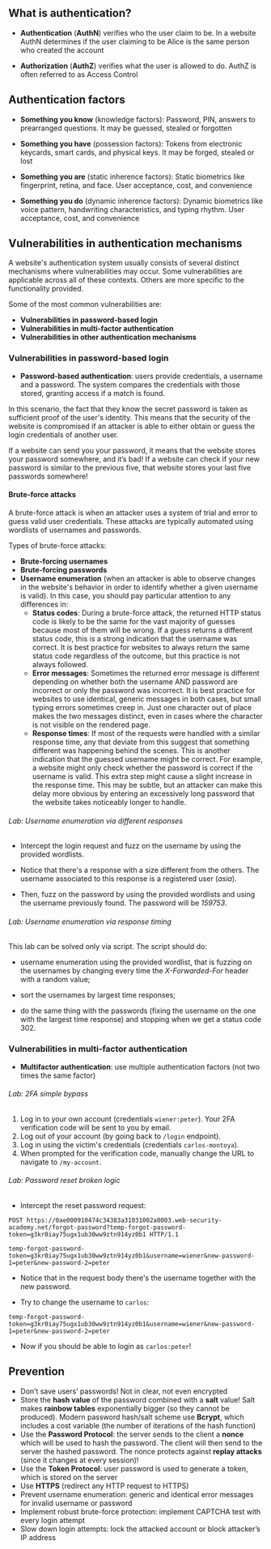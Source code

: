 ## What is authentication?

- **Authentication** (**AuthN**) verifies who the user claim to be. In a website AuthN determines if the user claiming to be Alice is the same person who created the account

- **Authorization** (**AuthZ**) verifies what the user is allowed to do. AuthZ is often referred to as Access Control

## Authentication factors

- **Something you know** (knowledge factors): Password, PIN, answers to prearranged questions. It may be guessed, stealed or forgotten

- **Something you have** (possession factors): Tokens from electronic keycards, smart cards, and physical keys. It may be forged, stealed or lost

- **Something you are** (static inherence factors): Static biometrics like fingerprint, retina, and face. User acceptance, cost, and convenience

- **Something you do** (dynamic inherence factors): Dynamic biometrics like voice pattern, handwriting characteristics, and typing rhythm. User acceptance, cost, and convenience

## Vulnerabilities in authentication mechanisms

A website's authentication system usually consists of several distinct mechanisms where vulnerabilities may occur. Some vulnerabilities are applicable across all of these contexts. Others are more specific to the functionality provided.

Some of the most common vulnerabilities are:
- **Vulnerabilities in password-based login**
- **Vulnerabilities in multi-factor authentication**
- **Vulnerabilities in other authentication mechanisms**

### Vulnerabilities in password-based login

- **Password-based authentication**: users provide credentials, a username and a password. The system compares the credentials with those stored, granting access if a match is found.

In this scenario, the fact that they know the secret password is taken as sufficient proof of the user's identity. This means that the security of the website is compromised if an attacker is able to either obtain or guess the login credentials of another user.

If a website can send you your password, it means that the website stores your password somewhere, and it’s bad! If a website can check if your new password is similar to the previous five, that website stores your last five passwords somewhere!
#### Brute-force attacks

A brute-force attack is when an attacker uses a system of trial and error to guess valid user credentials. These attacks are typically automated using wordlists of usernames and passwords.

Types of brute-force attacks:
- **Brute-forcing usernames**
- **Brute-forcing passwords**
- **Username enumeration** (when an attacker is able to observe changes in the website's behavior in order to identify whether a given username is valid). In this case, you should pay particular attention to any differences in:
	- **Status codes**: During a brute-force attack, the returned HTTP status code is likely to be the same for the vast majority of guesses because most of them will be wrong. If a guess returns a different status code, this is a strong indication that the username was correct. It is best practice for websites to always return the same status code regardless of the outcome, but this practice is not always followed.
	- **Error messages**: Sometimes the returned error message is different depending on whether both the username AND password are incorrect or only the password was incorrect. It is best practice for websites to use identical, generic messages in both cases, but small typing errors sometimes creep in. Just one character out of place makes the two messages distinct, even in cases where the character is not visible on the rendered page.
	- **Response times**: If most of the requests were handled with a similar response time, any that deviate from this suggest that something different was happening behind the scenes. This is another indication that the guessed username might be correct. For example, a website might only check whether the password is correct if the username is valid. This extra step might cause a slight increase in the response time. This may be subtle, but an attacker can make this delay more obvious by entering an excessively long password that the website takes noticeably longer to handle.

###### Lab: Username enumeration via different responses

- Intercept the login request and fuzz on the username by using the provided wordlists.

- Notice that there's a response with a size different from the others. The username associated to this response is a registered user (*asia*).

- Then, fuzz on the password by using the provided wordlists and using the username previously found. The password will be *159753*.

###### Lab: Username enumeration via response timing

This lab can be solved only via script. The script should do:

- username enumeration using the provided wordlist, that is fuzzing on the usernames by changing every time the *X-Forwarded-For* header with a random value;

- sort the usernames by largest time responses;

- do the same thing with the passwords (fixing the username on the one with the largest time response) and stopping when we get a status code 302.

### Vulnerabilities in multi-factor authentication

- **Multifactor authentication**: use multiple authentication factors (not two times the same factor)

###### Lab: 2FA simple bypass

1. Log in to your own account (credentials `wiener:peter`). Your 2FA verification code will be sent to you by email. 
2. Log out of your account (by going back to `/login` endpoint).
3. Log in using the victim's credentials (credentials `carlos-montoya`).
4. When prompted for the verification code, manually change the URL to navigate to `/my-account`.

###### Lab: Password reset broken logic

- Intercept the reset password request:

```http
POST https://0ae000910474c34383a31031002a0003.web-security-academy.net/forgot-password?temp-forgot-password-token=g3kr0iay75ugx1ub30ww9ztn914yz0b1 HTTP/1.1

temp-forgot-password-token=g3kr0iay75ugx1ub30ww9ztn914yz0b1&username=wiener&new-password-1=peter&new-password-2=peter
```

- Notice that in the request body there's the username together with the new password.

- Try to change the username to `carlos`:

```http
temp-forgot-password-token=g3kr0iay75ugx1ub30ww9ztn914yz0b1&username=wiener&new-password-1=peter&new-password-2=peter
```

- Now if you should be able to login as `carlos:peter`!

## Prevention

- Don’t save users’ passwords! Not in clear, not even encrypted
- Store the **hash value** of the password combined with a **salt** value! Salt makes **rainbow tables** exponentially bigger (so they cannot be produced). Modern password hash/salt scheme use **Bcrypt**, which includes a cost variable (the number of iterations of the hash function)
- Use the **Password Protocol**: the server sends to the client a **nonce** which will be used to hash the password. The client will then send to the server the hashed password. The nonce protects against **replay attacks** (since it changes at every session)!
- Use the **Token Protocol**: user password is used to generate a token, which is stored on the server
- Use **HTTPS** (redirect any HTTP request to HTTPS)
- Prevent username enumeration: generic and identical error messages for invalid username or password
- Implement robust brute-force protection: implement CAPTCHA test with every login attempt
- Slow down login attempts: lock the attacked account or block attacker’s IP address